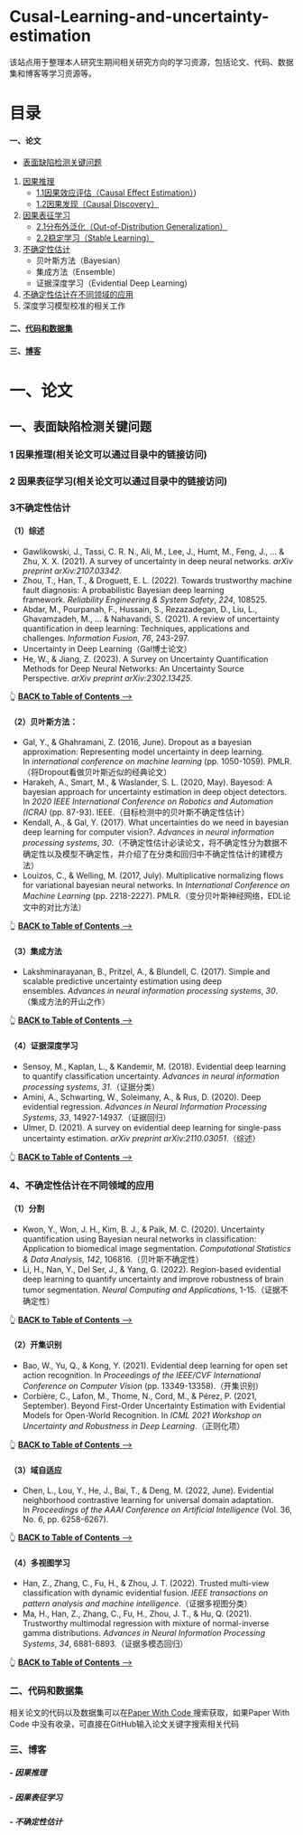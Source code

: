 # Cusal-Learning-and-uncertainty-estimation
该站点用于整理本人研究生期间相关研究方向的学习资源，包括论文、代码、数据集和博客等学习资源等。
# 目录
#### 一、论文
- [表面缺陷检测关键问题](#一表面缺陷检测关键问题)
1. [因果推理](https://github.com/ScorpioBao/Causal-Learning-and-Uncertainty-Estimation/tree/master/Causal%20Learning)
	- [1.1因果效应评估（Causal Effect Estimation）](https://github.com/ScorpioBao/Causal-Learning-and-Uncertainty-Estimation/tree/master/Causal%20Learning/Causal%20Effect%20Estmation))
	- [1.2因果发现（Causal Discovery）](https://github.com/ScorpioBao/Causal-Learning-and-Uncertainty-Estimation/tree/master/Causal%20Learning/Causal%20Discovery)
2. [因果表征学习](https://github.com/ScorpioBao/Causal-Learning-and-Uncertainty-Estimation/tree/master/Causal%20Representation%20Learning)
	- [2.1分布外泛化（Out-of-Distribution Generalization）](https://github.com/ScorpioBao/Causal-Learning-and-Uncertainty-Estimation/tree/master/Causal%20Representation%20Learning/Out-of-Distribution%20Generalization)
	- [2.2稳定学习（Stable Learning）](https://github.com/ScorpioBao/Causal-Learning-and-Uncertainty-Estimation/tree/master/Causal%20Representation%20Learning/Stable%20Learning)
3. [不确定性估计](#3不确定性估计)
	- 贝叶斯方法（Bayesian）
	- 集成方法（Ensemble）
	- 证据深度学习（Evidential Deep Learning)
4. [ 不确定性估计在不同领域的应用](#4不确定性估计在不同领域的应用)
5. 深度学习模型校准的相关工作
#### 二、[代码和数据集](#二代码和数据集)
#### 三、[博客](#三博客)

# 一、论文
## 一、表面缺陷检测关键问题
### 1 因果推理(相关论文可以通过目录中的链接访问)
### 2 因果表征学习(相关论文可以通过目录中的链接访问)
### 3不确定性估计
#### （1）综述
- Gawlikowski, J., Tassi, C. R. N., Ali, M., Lee, J., Humt, M., Feng, J., ... & Zhu, X. X. (2021). A survey of uncertainty in deep neural networks. _arXiv preprint arXiv:2107.03342_.
- Zhou, T., Han, T., & Droguett, E. L. (2022). Towards trustworthy machine fault diagnosis: A probabilistic Bayesian deep learning framework. _Reliability Engineering & System Safety_, _224_, 108525.
- Abdar, M., Pourpanah, F., Hussain, S., Rezazadegan, D., Liu, L., Ghavamzadeh, M., ... & Nahavandi, S. (2021). A review of uncertainty quantification in deep learning: Techniques, applications and challenges. _Information Fusion_, _76_, 243-297.
- Uncertainty in Deep Learning（Gal博士论文）
- He, W., & Jiang, Z. (2023). A Survey on Uncertainty Quantification Methods for Deep Neural Networks: An Uncertainty Source Perspective. _arXiv preprint arXiv:2302.13425_.

👆 [<b>BACK to Table of Contents</b> -->](#目录)
#### （2）贝叶斯方法：
- Gal, Y., & Ghahramani, Z. (2016, June). Dropout as a bayesian approximation: Representing model uncertainty in deep learning. In _international conference on machine learning_ (pp. 1050-1059). PMLR.（将Dropout看做贝叶斯近似的经典论文）
- Harakeh, A., Smart, M., & Waslander, S. L. (2020, May). Bayesod: A bayesian approach for uncertainty estimation in deep object detectors. In _2020 IEEE International Conference on Robotics and Automation (ICRA)_ (pp. 87-93). IEEE.（目标检测中的贝叶斯不确定性估计）
- Kendall, A., & Gal, Y. (2017). What uncertainties do we need in bayesian deep learning for computer vision?. _Advances in neural information processing systems_, _30_.（不确定性估计必读论文，将不确定性分为数据不确定性以及模型不确定性，并介绍了在分类和回归中不确定性估计的建模方法）
- Louizos, C., & Welling, M. (2017, July). Multiplicative normalizing flows for variational bayesian neural networks. In _International Conference on Machine Learning_ (pp. 2218-2227). PMLR.（变分贝叶斯神经网络，EDL论文中的对比方法）

👆 [<b>BACK to Table of Contents</b> -->](#目录)
#### （3）集成方法
- Lakshminarayanan, B., Pritzel, A., & Blundell, C. (2017). Simple and scalable predictive uncertainty estimation using deep ensembles. _Advances in neural information processing systems_, _30_.（集成方法的开山之作）

👆 [<b>BACK to Table of Contents</b> -->](#目录)
#### （4）证据深度学习
- Sensoy, M., Kaplan, L., & Kandemir, M. (2018). Evidential deep learning to quantify classification uncertainty. _Advances in neural information processing systems_, _31_.（证据分类）
- Amini, A., Schwarting, W., Soleimany, A., & Rus, D. (2020). Deep evidential regression. _Advances in Neural Information Processing Systems_, _33_, 14927-14937.（证据回归）
- Ulmer, D. (2021). A survey on evidential deep learning for single-pass uncertainty estimation. _arXiv preprint arXiv:2110.03051_.（综述）

👆 [<b>BACK to Table of Contents</b> -->](#目录)
### 4、不确定性估计在不同领域的应用
#### （1）分割
- Kwon, Y., Won, J. H., Kim, B. J., & Paik, M. C. (2020). Uncertainty quantification using Bayesian neural networks in classification: Application to biomedical image segmentation. _Computational Statistics & Data Analysis_, _142_, 106816.（贝叶斯不确定性）
- Li, H., Nan, Y., Del Ser, J., & Yang, G. (2022). Region-based evidential deep learning to quantify uncertainty and improve robustness of brain tumor segmentation. _Neural Computing and Applications_, 1-15.（证据不确定性）

👆 [<b>BACK to Table of Contents</b> -->](#目录)
#### （2）开集识别
- Bao, W., Yu, Q., & Kong, Y. (2021). Evidential deep learning for open set action recognition. In _Proceedings of the IEEE/CVF International Conference on Computer Vision_ (pp. 13349-13358).（开集识别）
- Corbière, C., Lafon, M., Thome, N., Cord, M., & Pérez, P. (2021, September). Beyond First-Order Uncertainty Estimation with Evidential Models for Open-World Recognition. In _ICML 2021 Workshop on Uncertainty and Robustness in Deep Learning_.（正则化项）

👆 [<b>BACK to Table of Contents</b> -->](#目录)
#### （3）域自适应
- Chen, L., Lou, Y., He, J., Bai, T., & Deng, M. (2022, June). Evidential neighborhood contrastive learning for universal domain adaptation. In _Proceedings of the AAAI Conference on Artificial Intelligence_ (Vol. 36, No. 6, pp. 6258-6267).

👆 [<b>BACK to Table of Contents</b> -->](#目录)
#### （4）多视图学习
- Han, Z., Zhang, C., Fu, H., & Zhou, J. T. (2022). Trusted multi-view classification with dynamic evidential fusion. _IEEE transactions on pattern analysis and machine intelligence_.（证据多视图分类）
- Ma, H., Han, Z., Zhang, C., Fu, H., Zhou, J. T., & Hu, Q. (2021). Trustworthy multimodal regression with mixture of normal-inverse gamma distributions. _Advances in Neural Information Processing Systems_, _34_, 6881-6893.（证据多模态回归）

👆 [<b>BACK to Table of Contents</b> -->](#目录)






### 二、代码和数据集
相关论文的代码以及数据集可以在[Paper With Code ](https://paperswithcode.com/)搜索获取，如果Paper With Code 中没有收录，可直接在GitHub输入论文关键字搜索相关代码
### 三、博客
##### - 因果推理

##### - 因果表征学习

##### - 不确定性估计





<br>


